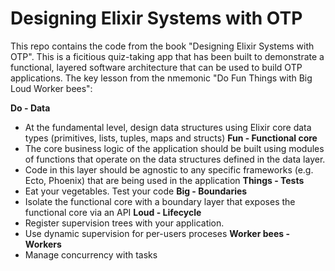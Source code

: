 # Designing Elixir Systems with OTP

This repo contains the code from the book "Designing Elixir Systems with OTP". This is a ficitious quiz-taking app that has been built to demonstrate a functional, layered software architecture that can be used to build OTP applications. The key lesson from the nmemonic "Do Fun Things with Big Loud Worker bees":

**Do - Data**
- At the fundamental level, design data structures using Elixir core data types (primitives, lists, tuples, maps and structs)
**Fun - Functional core**
- The core business logic of the application should be built using modules of functions that operate on the data structures defined in the data layer.
- Code in this layer should be agnostic to any specific frameworks (e.g. Ecto, Phoenix) that are being used in the application
**Things - Tests**
- Eat your vegetables. Test your code
**Big - Boundaries**
- Isolate the functional core with a boundary layer that exposes the functional core via an API
**Loud - Lifecycle**
- Register supervision trees with your application.
- Use dynamic supervision for per-users proceses
**Worker bees - Workers**
- Manage concurrency with tasks
